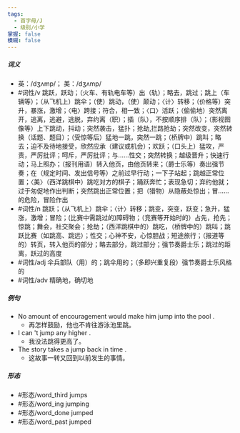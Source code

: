 ```yaml
---
tags:
  - 首字母/J
  - 级别/小学
掌握: false
模糊: false
---
```

##### 词义
- 英：/dʒʌmp/； 美：/dʒʌmp/
- #词性/v  跳跃，跃动；（火车、有轨电车等）出（轨）；略去，跳过；跳上（车辆等）；（从飞机上）跳伞；（使）跳动，（使）颠动；〈计〉转移；（价格等）突升，暴涨，激增；〈电〉跨接；符合，相一致；〈口〉活跃；（偷偷地）突然离开，逃离，逃避，逃脱，弃约离（职）；插（队），不按顺序排（队）；（影视图像等）上下跳动，抖动；突然袭击，猛扑；抢劫,拦路抢劫；突然改变，突然转换（话题、题目）；（受惊等后）猛地一跳，突然一跳；（桥牌中）跳叫；略去；迫不及待地接受，欣然应承（建议或机会）；欢跃；（口头上）猛攻，严责，严厉批评；呵斥，严厉批评；与……性交；突然转换；越级晋升；快速行动；马上照办；（报刊用语）转入他页，由他页转来；（爵士乐等）奏出强节奏；在（规定时间、发出信号等）之前过早行动；一下子站起；跳越正常位置；〈美〉（西洋跳棋中）跳吃对方的棋子；踊跃奔忙；表现急切；弃约他就；过于匆促地作出判断；突然跳出正常位置；把（猎物）从隐蔽处惊出；冒……的危险，冒险作出
- #词性/n  跳跃；（从飞机上）跳伞；〈计〉转移；跳变，突变，跃变；急升，猛涨，激增；冒险；(比赛中需跳过的)障碍物；（竞赛等开始时的）占先，抢先；惊跳；舞会，社交聚会；抢劫；（西洋跳棋中的）跳吃，（桥牌中的）跳叫；跳跃比赛（如跳高、跳远）；性交；心神不安，心惊胆战；短途旅行；（报道等的）转页，转入他页的部分；略去部分，跳过部分；强节奏爵士乐；跳过的距离，跃过的高度
- #词性/adj  伞兵部队（用）的；跳伞用的；（多即兴重复段）强节奏爵士乐风格的
- #词性/adv  精确地，确切地
##### 例句
- No amount of encouragement would make him jump into the pool .
	- 再怎样鼓励，他也不肯往游泳池里跳。
- I can 't jump any higher .
	- 我没法跳得更高了。
- The story takes a jump back in time .
	- 这故事一转又回到以前发生的事情。
##### 形态
- #形态/word_third jumps
- #形态/word_ing jumping
- #形态/word_done jumped
- #形态/word_past jumped
